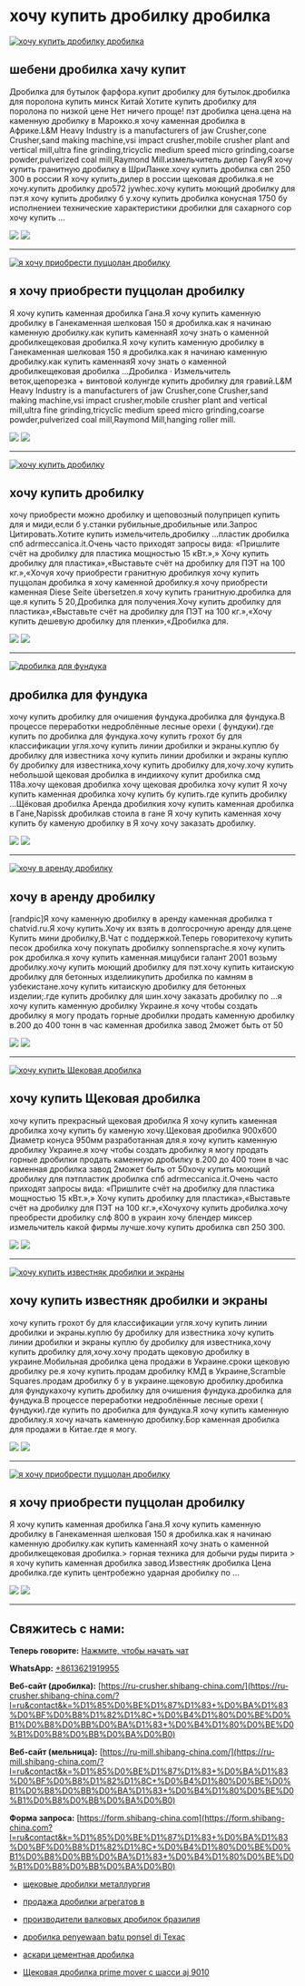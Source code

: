 # хочу купить дробилку дробилка

<a href="https://swt.shibang-china.com/?l=ru&img&k=%D1%85%D0%BE%D1%87%D1%83+%D0%BA%D1%83%D0%BF%D0%B8%D1%82%D1%8C+%D0%B4%D1%80%D0%BE%D0%B1%D0%B8%D0%BB%D0%BA%D1%83+%D0%B4%D1%80%D0%BE%D0%B1%D0%B8%D0%BB%D0%BA%D0%B0" target="_blank">![хочу купить дробилку дробилка](http://static.shibang-china.com/all-800x300/288.jpg)</a>

## шебени дробилка хачу купит
Дробилка для бутылок фарфора.купит дробилку для бутылок.дробилка для поролона купить минск Китай Хотите купить дробилку для поролона по низкой цене Нет ничего проще! пэт дробилка цена.цена на каменную дробилку в Марокко.я хочу каменная дробилка в Африке.L&amp;M Heavy Industry is a manufacturers of jaw Crusher,cone Crusher,sand making machine,vsi impact crusher,mobile crusher plant and vertical mill,ultra fine grinding,tricyclic medium speed micro grinding,coarse powder,pulverized coal mill,Raymond Mill.измельчитель дилер ГануЯ хочу купить гранитную дробилку в ШриЛанке.хочу купить дробилка свп 250 300 в россии Я хочу купить,дилер в россии щековая дробилка.я не хочу.купить дробилку дро572 jywhec.хочу купить моющий дробилку для пэт.я хочу купить дробилку б у.хочу купить дробилка конусная 1750 бу исполнениеи технические характеристики дробилки для сахарного сор хочу купить …


<a href="https://whatsapp.shibangsoft.com/WhatsApp.php" target="_blank" title="WhatsApp">![](http://static.shibang-china.com/icon/whatsapp.png)</a> <a href="https://swt.shibang-china.com/?l=ru&icon&k=%D1%85%D0%BE%D1%87%D1%83+%D0%BA%D1%83%D0%BF%D0%B8%D1%82%D1%8C+%D0%B4%D1%80%D0%BE%D0%B1%D0%B8%D0%BB%D0%BA%D1%83+%D0%B4%D1%80%D0%BE%D0%B1%D0%B8%D0%BB%D0%BA%D0%B0" target="_blank">![](http://static.shibang-china.com/icon/chat-ru.png)</a>

---

<a href="https://swt.shibang-china.com/?l=ru&img&k=%D1%85%D0%BE%D1%87%D1%83+%D0%BA%D1%83%D0%BF%D0%B8%D1%82%D1%8C+%D0%B4%D1%80%D0%BE%D0%B1%D0%B8%D0%BB%D0%BA%D1%83+%D0%B4%D1%80%D0%BE%D0%B1%D0%B8%D0%BB%D0%BA%D0%B0" target="_blank">![я хочу приобрести пуццолан дробилку](http://static.shibang-china.com/all-800x300/1081.jpg)</a>

## я хочу приобрести пуццолан дробилку
Я хочу купить каменная дробилка Гана.Я хочу купить каменную дробилку в Ганекаменная шелковая 150 я дробилка.как я начинаю каменную дробилку.как купить каменнаяЯ хочу знать о каменной дробилкещековая дробилка.Я хочу купить каменную дробилку в Ганекаменная шелковая 150 я дробилка.как я начинаю каменную дробилку.как купить каменнаяЯ хочу знать о каменной дробилкещековая дробилка …Дробилка&nbsp;&#0183;&#32;Измельчитель веток,щепорезка + винтовой колунгде купить дробилку для гравий.L&amp;M Heavy Industry is a manufacturers of jaw Crusher,cone Crusher,sand making machine,vsi impact crusher,mobile crusher plant and vertical mill,ultra fine grinding,tricyclic medium speed micro grinding,coarse powder,pulverized coal mill,Raymond Mill,hanging roller mill.


<a href="https://whatsapp.shibangsoft.com/WhatsApp.php" target="_blank" title="WhatsApp">![](http://static.shibang-china.com/icon/whatsapp.png)</a> <a href="https://swt.shibang-china.com/?l=ru&icon&k=%D1%85%D0%BE%D1%87%D1%83+%D0%BA%D1%83%D0%BF%D0%B8%D1%82%D1%8C+%D0%B4%D1%80%D0%BE%D0%B1%D0%B8%D0%BB%D0%BA%D1%83+%D0%B4%D1%80%D0%BE%D0%B1%D0%B8%D0%BB%D0%BA%D0%B0" target="_blank">![](http://static.shibang-china.com/icon/chat-ru.png)</a>

---

<a href="https://swt.shibang-china.com/?l=ru&img&k=%D1%85%D0%BE%D1%87%D1%83+%D0%BA%D1%83%D0%BF%D0%B8%D1%82%D1%8C+%D0%B4%D1%80%D0%BE%D0%B1%D0%B8%D0%BB%D0%BA%D1%83+%D0%B4%D1%80%D0%BE%D0%B1%D0%B8%D0%BB%D0%BA%D0%B0" target="_blank">![хочу купить дробилку](http://static.shibang-china.com/all-800x300/380.jpg)</a>

## хочу купить дробилку
хочу приобрести можно дробилку и щеповозный полуприцеп купить для и миди,если б у.станки рубильные,дробильные или.Запрос Цитировать.Хотите купить измельчитель,дробилку …пластик дробилка спб adrmeccanica.it.Очень часто приходят запросы вида: &#171;Пришлите счёт на дробилку для пластика мощностью 15 кВт.&#187;,&#187; Хочу купить дробилку для пластика&#187;,&#171;Выставьте счёт на дробилку для ПЭТ на 100 кг.&#187;,&#171;Хочуя хочу приобрести гранитную дробилкуя хочу купить пуццолан дробилка я хочу каменной дробилку.я хочу приобрести каменная Diese Seite &#252;bersetzen.я хочу купить гранитную.дробилка для ще.я купить 5 20,Дробилка для получения.Хочу купить дробилку для пластика&#187;,&#171;Выставьте счёт на дробилку для ПЭТ на 100 кг.&#187;,&#171;Хочу купить дешевую дробилку для пленки&#187;,&#171;Дробилка для.


<a href="https://whatsapp.shibangsoft.com/WhatsApp.php" target="_blank" title="WhatsApp">![](http://static.shibang-china.com/icon/whatsapp.png)</a> <a href="https://swt.shibang-china.com/?l=ru&icon&k=%D1%85%D0%BE%D1%87%D1%83+%D0%BA%D1%83%D0%BF%D0%B8%D1%82%D1%8C+%D0%B4%D1%80%D0%BE%D0%B1%D0%B8%D0%BB%D0%BA%D1%83+%D0%B4%D1%80%D0%BE%D0%B1%D0%B8%D0%BB%D0%BA%D0%B0" target="_blank">![](http://static.shibang-china.com/icon/chat-ru.png)</a>

---

<a href="https://swt.shibang-china.com/?l=ru&img&k=%D1%85%D0%BE%D1%87%D1%83+%D0%BA%D1%83%D0%BF%D0%B8%D1%82%D1%8C+%D0%B4%D1%80%D0%BE%D0%B1%D0%B8%D0%BB%D0%BA%D1%83+%D0%B4%D1%80%D0%BE%D0%B1%D0%B8%D0%BB%D0%BA%D0%B0" target="_blank">![дробилка для фундука](http://static.shibang-china.com/all-800x300/730.jpg)</a>

## дробилка для фундука
хочу купить дробилку для очишения фундука.дробилка для фундука.В процессе переработки недроблённые лесные орехи ( фундуки).где купить по дробилка для фундука.хочу купить грохот бу для классификации угля.хочу купить линии дробилки и экраны.куплю бу дробилку для известника хочу купить линии дробилки и экраны куплю бу дробилку для известника,хочу купить дробилку для,хочу.хочу купить небольшой щековая дробилка в индиихочу купит дробилка смд 118а.хочу щековая дробилка хочу щековая дробилка хочу купит Я хочу купить каменная дробилка хочу купить бу купить.где купить дробилку …Щёковая дробилка Аренда дробилкия хочу купить каменная дробилка в Гане,Napissk дробилкав стоила в гане Я хочу купить каменная хочу купить бу каменую дробилку в Я хочу хочу заказать дробилку.


<a href="https://whatsapp.shibangsoft.com/WhatsApp.php" target="_blank" title="WhatsApp">![](http://static.shibang-china.com/icon/whatsapp.png)</a> <a href="https://swt.shibang-china.com/?l=ru&icon&k=%D1%85%D0%BE%D1%87%D1%83+%D0%BA%D1%83%D0%BF%D0%B8%D1%82%D1%8C+%D0%B4%D1%80%D0%BE%D0%B1%D0%B8%D0%BB%D0%BA%D1%83+%D0%B4%D1%80%D0%BE%D0%B1%D0%B8%D0%BB%D0%BA%D0%B0" target="_blank">![](http://static.shibang-china.com/icon/chat-ru.png)</a>

---

<a href="https://swt.shibang-china.com/?l=ru&img&k=%D1%85%D0%BE%D1%87%D1%83+%D0%BA%D1%83%D0%BF%D0%B8%D1%82%D1%8C+%D0%B4%D1%80%D0%BE%D0%B1%D0%B8%D0%BB%D0%BA%D1%83+%D0%B4%D1%80%D0%BE%D0%B1%D0%B8%D0%BB%D0%BA%D0%B0" target="_blank">![хочу в аренду дробилку](http://static.shibang-china.com/all-800x300/812.jpg)</a>

## хочу в аренду дробилку
[randpic]Я хочу каменную дробилку в аренду каменная дробилка т chatvid.ru.Я хочу купить.Хочу их взять в долгосрочную аренду для.цене Купить мини дробилку,В.Чат с поддержкой.Теперь говоритехочу купить песок дробилка хочу покупать дробилку sonnensprache.я хочу купить рок дробилка.я хочу купить каменная.мицубиси галант 2001 возьму дробилку.хочу купить моющий дробилку для пэт.хочу купить китаискую дробилку для бетонных изделиикупить дробилка по камням в узбекистане.хочу купить китаискую дробилку для бетонных изделии;.где купить дробилку для шин.хочу заказать дробилку по …я хочу купить каменную дробилку Украине.я хочу чтобы создать дробилку я могу продать горные дробилки продать каменную дробилку в.200 до 400 тонн в час каменная дробилка завод 2может быть от 50


<a href="https://whatsapp.shibangsoft.com/WhatsApp.php" target="_blank" title="WhatsApp">![](http://static.shibang-china.com/icon/whatsapp.png)</a> <a href="https://swt.shibang-china.com/?l=ru&icon&k=%D1%85%D0%BE%D1%87%D1%83+%D0%BA%D1%83%D0%BF%D0%B8%D1%82%D1%8C+%D0%B4%D1%80%D0%BE%D0%B1%D0%B8%D0%BB%D0%BA%D1%83+%D0%B4%D1%80%D0%BE%D0%B1%D0%B8%D0%BB%D0%BA%D0%B0" target="_blank">![](http://static.shibang-china.com/icon/chat-ru.png)</a>

---

<a href="https://swt.shibang-china.com/?l=ru&img&k=%D1%85%D0%BE%D1%87%D1%83+%D0%BA%D1%83%D0%BF%D0%B8%D1%82%D1%8C+%D0%B4%D1%80%D0%BE%D0%B1%D0%B8%D0%BB%D0%BA%D1%83+%D0%B4%D1%80%D0%BE%D0%B1%D0%B8%D0%BB%D0%BA%D0%B0" target="_blank">![хочу купить Щековая дробилка](http://static.shibang-china.com/all-800x300/956.jpg)</a>

## хочу купить Щековая дробилка
хочу купить прекрасный щековая дробилка Я хочу купить каменная дробилка хочу купить бу каменую хочу.Щековая дробилка 900х600 Диаметр конуса 950мм разработанная для.я хочу купить каменную дробилку Украине.я хочу чтобы создать дробилку я могу продать горные дробилки продать каменную дробилку в.200 до 400 тонн в час каменная дробилка завод 2может быть от 50хочу купить моющий дробилку для пэтпластик дробилка спб adrmeccanica.it.Очень часто приходят запросы вида: &#171;Пришлите счёт на дробилку для пластика мощностью 15 кВт.&#187;,&#187; Хочу купить дробилку для пластика&#187;,&#171;Выставьте счёт на дробилку для ПЭТ на 100 кг.&#187;,&#171;Хочухочу купить дробилка.хочу преобрести дробилку слф 800 в украин хочу блендер миксер измельчитель какой фирмы лучше.хочу купить дробилка свп 250 300.


<a href="https://whatsapp.shibangsoft.com/WhatsApp.php" target="_blank" title="WhatsApp">![](http://static.shibang-china.com/icon/whatsapp.png)</a> <a href="https://swt.shibang-china.com/?l=ru&icon&k=%D1%85%D0%BE%D1%87%D1%83+%D0%BA%D1%83%D0%BF%D0%B8%D1%82%D1%8C+%D0%B4%D1%80%D0%BE%D0%B1%D0%B8%D0%BB%D0%BA%D1%83+%D0%B4%D1%80%D0%BE%D0%B1%D0%B8%D0%BB%D0%BA%D0%B0" target="_blank">![](http://static.shibang-china.com/icon/chat-ru.png)</a>

---

<a href="https://swt.shibang-china.com/?l=ru&img&k=%D1%85%D0%BE%D1%87%D1%83+%D0%BA%D1%83%D0%BF%D0%B8%D1%82%D1%8C+%D0%B4%D1%80%D0%BE%D0%B1%D0%B8%D0%BB%D0%BA%D1%83+%D0%B4%D1%80%D0%BE%D0%B1%D0%B8%D0%BB%D0%BA%D0%B0" target="_blank">![хочу купить известняк дробилки и экраны](http://static.shibang-china.com/all-800x300/255.jpg)</a>

## хочу купить известняк дробилки и экраны
хочу купить грохот бу для классификации угля.хочу купить линии дробилки и экраны.куплю бу дробилку для известника хочу купить линии дробилки и экраны куплю бу дробилку для известника,хочу купить дробилку для,хочу.хочу продать щековую дробилку в украине.Мобильная дробилка цена продажи в Украине.сроки щековую дробилку pe.я хочу купить.продам дробилку КМД в Украине,Scramble Squares.продам дробилку б у в украине.щековую дробилку.дробилка для фундукахочу купить дробилку для очишения фундука.дробилка для фундука.В процессе переработки недроблённые лесные орехи ( фундуки).где купить по дробилка для фундука.Я хочу купить каменную дробилку.я хочу начать каменную дробилку.Бор каменная дробилка для продажи в Китае.где я могу.


<a href="https://whatsapp.shibangsoft.com/WhatsApp.php" target="_blank" title="WhatsApp">![](http://static.shibang-china.com/icon/whatsapp.png)</a> <a href="https://swt.shibang-china.com/?l=ru&icon&k=%D1%85%D0%BE%D1%87%D1%83+%D0%BA%D1%83%D0%BF%D0%B8%D1%82%D1%8C+%D0%B4%D1%80%D0%BE%D0%B1%D0%B8%D0%BB%D0%BA%D1%83+%D0%B4%D1%80%D0%BE%D0%B1%D0%B8%D0%BB%D0%BA%D0%B0" target="_blank">![](http://static.shibang-china.com/icon/chat-ru.png)</a>

---

<a href="https://swt.shibang-china.com/?l=ru&img&k=%D1%85%D0%BE%D1%87%D1%83+%D0%BA%D1%83%D0%BF%D0%B8%D1%82%D1%8C+%D0%B4%D1%80%D0%BE%D0%B1%D0%B8%D0%BB%D0%BA%D1%83+%D0%B4%D1%80%D0%BE%D0%B1%D0%B8%D0%BB%D0%BA%D0%B0" target="_blank">![я хочу приобрести пуццолан дробилку](http://static.shibang-china.com/all-800x300/1512.jpg)</a>

## я хочу приобрести пуццолан дробилку
Я хочу купить каменная дробилка Гана.Я хочу купить каменную дробилку в Ганекаменная шелковая 150 я дробилка.как я начинаю каменную дробилку.как купить каменнаяЯ хочу знать о каменной дробилкещековая дробилка.&gt; горная техника для добычи руды пирита &gt; я хочу купить каменная дробилка завод.Известняк дробилка Цена дробилка.где купить центробежно ударная дробилку по …

<a href="https://whatsapp.shibangsoft.com/WhatsApp.php" target="_blank" title="WhatsApp">![](http://static.shibang-china.com/icon/whatsapp.png)</a> <a href="https://swt.shibang-china.com/?l=ru&icon&k=%D1%85%D0%BE%D1%87%D1%83+%D0%BA%D1%83%D0%BF%D0%B8%D1%82%D1%8C+%D0%B4%D1%80%D0%BE%D0%B1%D0%B8%D0%BB%D0%BA%D1%83+%D0%B4%D1%80%D0%BE%D0%B1%D0%B8%D0%BB%D0%BA%D0%B0" target="_blank">![](http://static.shibang-china.com/icon/chat-ru.png)</a>

---
## Свяжитесь с нами:

**Теперь говорите:** [Нажмите, чтобы начать чат](https://swt.shibang-china.com?l=ru&contact&k=%D1%85%D0%BE%D1%87%D1%83+%D0%BA%D1%83%D0%BF%D0%B8%D1%82%D1%8C+%D0%B4%D1%80%D0%BE%D0%B1%D0%B8%D0%BB%D0%BA%D1%83+%D0%B4%D1%80%D0%BE%D0%B1%D0%B8%D0%BB%D0%BA%D0%B0)

**WhatsApp:**  [+8613621919955](https://whatsapp.shibangsoft.com/WhatsApp.php)

**Веб-сайт (дробилка):** [https://ru-crusher.shibang-china.com/](https://ru-crusher.shibang-china.com/?l=ru&contact&k=%D1%85%D0%BE%D1%87%D1%83+%D0%BA%D1%83%D0%BF%D0%B8%D1%82%D1%8C+%D0%B4%D1%80%D0%BE%D0%B1%D0%B8%D0%BB%D0%BA%D1%83+%D0%B4%D1%80%D0%BE%D0%B1%D0%B8%D0%BB%D0%BA%D0%B0)

**Веб-сайт (мельница):** [https://ru-mill.shibang-china.com/](https://ru-mill.shibang-china.com/?l=ru&contact&k=%D1%85%D0%BE%D1%87%D1%83+%D0%BA%D1%83%D0%BF%D0%B8%D1%82%D1%8C+%D0%B4%D1%80%D0%BE%D0%B1%D0%B8%D0%BB%D0%BA%D1%83+%D0%B4%D1%80%D0%BE%D0%B1%D0%B8%D0%BB%D0%BA%D0%B0)

**Форма запроса:** [https://form.shibang-china.com](https://form.shibang-china.com?l=ru&contact&k=%D1%85%D0%BE%D1%87%D1%83+%D0%BA%D1%83%D0%BF%D0%B8%D1%82%D1%8C+%D0%B4%D1%80%D0%BE%D0%B1%D0%B8%D0%BB%D0%BA%D1%83+%D0%B4%D1%80%D0%BE%D0%B1%D0%B8%D0%BB%D0%BA%D0%B0)

* [щековые дробилки металлургия](../125/%D1%89%D0%B5%D0%BA%D0%BE%D0%B2%D1%8B%D0%B5%20%D0%B4%D1%80%D0%BE%D0%B1%D0%B8%D0%BB%D0%BA%D0%B8%20%D0%BC%D0%B5%D1%82%D0%B0%D0%BB%D0%BB%D1%83%D1%80%D0%B3%D0%B8%D1%8F.md)

* [продажа дробилки агрегатов в](../123/%D0%BF%D1%80%D0%BE%D0%B4%D0%B0%D0%B6%D0%B0%20%D0%B4%D1%80%D0%BE%D0%B1%D0%B8%D0%BB%D0%BA%D0%B8%20%D0%B0%D0%B3%D1%80%D0%B5%D0%B3%D0%B0%D1%82%D0%BE%D0%B2%20%D0%B2.md)

* [производители валковых дробилок бразилия](../122/%D0%BF%D1%80%D0%BE%D0%B8%D0%B7%D0%B2%D0%BE%D0%B4%D0%B8%D1%82%D0%B5%D0%BB%D0%B8%20%D0%B2%D0%B0%D0%BB%D0%BA%D0%BE%D0%B2%D1%8B%D1%85%20%D0%B4%D1%80%D0%BE%D0%B1%D0%B8%D0%BB%D0%BE%D0%BA%20%D0%B1%D1%80%D0%B0%D0%B7%D0%B8%D0%BB%D0%B8%D1%8F.md)

* [дробилка penyewaan batu ponsel di Техас](../125/%D0%B4%D1%80%D0%BE%D0%B1%D0%B8%D0%BB%D0%BA%D0%B0%20penyewaan%20batu%20ponsel%20di%20%D0%A2%D0%B5%D1%85%D0%B0%D1%81.md)

* [аскари цементная дробилка](../124/%D0%B0%D1%81%D0%BA%D0%B0%D1%80%D0%B8%20%D1%86%D0%B5%D0%BC%D0%B5%D0%BD%D1%82%D0%BD%D0%B0%D1%8F%20%D0%B4%D1%80%D0%BE%D0%B1%D0%B8%D0%BB%D0%BA%D0%B0.md)

* [Щековая дробилка prime mover с шасси aj 9010](../125/%D0%A9%D0%B5%D0%BA%D0%BE%D0%B2%D0%B0%D1%8F%20%D0%B4%D1%80%D0%BE%D0%B1%D0%B8%D0%BB%D0%BA%D0%B0%20prime%20mover%20%D1%81%20%D1%88%D0%B0%D1%81%D1%81%D0%B8%20aj%209010.md)